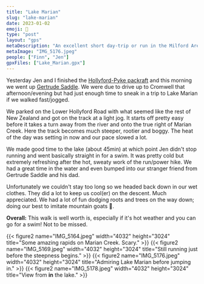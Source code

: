 ```yaml
---
title: "Lake Marian"
slug: "lake-marian"
date: 2023-01-02
emoji: 🏃
type: "post"
layout: "gps"
metaDescription: "An excellent short day-trip or run in the Milford Area with a swimming opportunity."
metaImage: "IMG_5176.jpeg"
people: ["Finn", "Jen"]
gpxFiles: ["Lake_Marian.gpx"]
---
```


Yesterday Jen and I finished the [Hollyford-Pyke packraft](/posts/hollyford-pyke-packraft/) and this morning we went up [Gertrude Saddle](/posts/gertrude-saddle/). We were due to drive up to Cromwell that afternoon/evening but had just enough time to sneak in a trip to Lake Marian if we walked fast/jogged.

We parked on the Lower Hollyford Road with what seemed like the rest of New Zealand and got on the track at a light jog. It starts off pretty easy before it takes a turn away from the river and onto the true right of Marian Creek. Here the track becomes much steeper, rootier and boggy. The heat of the day was setting in now and our pace slowed a lot.

We made good time to the lake (about 45min) at which point Jen didn't stop running and went basically straight in for a swim. It was pretty cold but extremely refreshing after the hot, sweaty work of the run/power hike. We had a great time in the water and even bumped into our stranger friend from Gertrude Saddle and his dad.

Unfortunately we couldn't stay too long so we headed back down in our wet clothes. They did a lot to keep us cool(er) on the descent. Much appreciated. We had a lot of fun dodging roots and trees on the way down; doing our best to imitate mountain goats 🐐.

__Overall:__ This walk is well worth is, especially if it's hot weather and you can go for a swim! Not to be missed.

{{< figure2 name="IMG_5164.jpeg" width="4032" height="3024" title="Some amazing rapids on Marian Creek. Scary." >}}
{{< figure2 name="IMG_5169.jpeg" width="4032" height="3024" title="Still running just before the steepness begins." >}}
{{< figure2 name="IMG_5176.jpeg" width="4032" height="3024" title="Admiring Lake Marian before jumping in." >}}
{{< figure2 name="IMG_5178.jpeg" width="4032" height="3024" title="View from __in__ the lake." >}}
